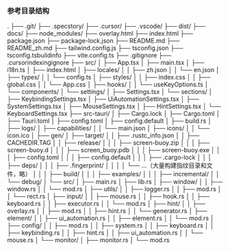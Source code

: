 ### 参考目录结构

.
├── .git/
├── .specstory/
├── .cursor/
├── .vscode/
├── dist/
├── docs/
├── node_modules/
├── overlay.html
├── index.html
├── package.json
├── package-lock.json
├── README.md
├── README_zh.md
├── tailwind.config.js
├── tsconfig.json
├── tsconfig.tsbuildinfo
├── vite.config.ts
├── .gitignore
├── .cursorindexingignore
├── src/
│   ├── App.tsx
│   ├── main.tsx
│   ├── i18n.ts
│   ├── index.html
│   ├── locales/
│   │   ├── zh.json
│   │   └── en.json
│   ├── types/
│   │   └── config.ts
│   ├── styles/
│   │   ├── index.css
│   │   ├── global.css
│   │   └── App.css
│   ├── hooks/
│   │   └── useKeyOptions.ts
│   └── components/
│       └── settings/
│           ├── Settings.tsx
│           └── sections/
│               ├── KeybindingSettings.tsx
│               ├── UiAutomationSettings.tsx
│               ├── SystemSettings.tsx
│               ├── MouseSettings.tsx
│               ├── HintSettings.tsx
│               └── KeyboardSettings.tsx
├── src-tauri/
│   ├── Cargo.lock
│   ├── Cargo.toml
│   ├── Tauri.toml
│   ├── config.toml
│   ├── config.default
│   ├── build.rs
│   ├── logs/
│   ├── capabilities/
│   │   └── main.json
│   ├── icons/
│   │   └── icon.ico
│   ├── gen/
│   ├── target/
│   │   ├── .rustc_info.json
│   │   ├── CACHEDIR.TAG
│   │   ├── release/
│   │   │   ├── screen-buoy.zip
│   │   │   ├── screen-buoy.d
│   │   │   ├── screen_buoy.pdb
│   │   │   ├── screen-buoy.exe
│   │   │   ├── config.toml
│   │   │   ├── config.default
│   │   │   ├── .cargo-lock
│   │   │   ├── deps/
│   │   │   ├── .fingerprint/
│   │   │   │   └── ...（大量构建指纹目录和文件，略）
│   │   │   ├── build/
│   │   │   ├── examples/
│   │   │   ├── incremental/
│   │   └── debug/
│   └── src/
│       ├── main.rs
│       ├── lib.rs
│       ├── window/
│       │   ├── window.rs
│       │   └── mod.rs
│       ├── utils/
│       │   ├── logger.rs
│       │   ├── mod.rs
│       │   └── rect.rs
│       ├── input/
│       │   ├── mouse.rs
│       │   ├── hook.rs
│       │   ├── keyboard.rs
│       │   ├── executor.rs
│       │   └── mod.rs
│       ├── hint/
│       │   ├── overlay.rs
│       │   ├── mod.rs
│       │   ├── hint.rs
│       │   └── generator.rs
│       ├── element/
│       │   ├── ui_automation.rs
│       │   ├── element.rs
│       │   └── mod.rs
│       ├── config/
│       │   ├── mod.rs
│       │   ├── system.rs
│       │   ├── keyboard.rs
│       │   ├── keybinding.rs
│       │   ├── hint.rs
│       │   ├── ui_automation.rs
│       │   └── mouse.rs
│       └── monitor/
│           ├── monitor.rs
│           └── mod.rs
